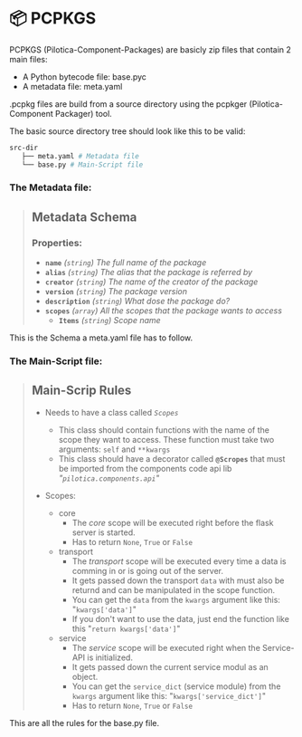 📦 PCPKGS
======

PCPKGS (Pilotica-Component-Packages) are basicly zip files that contain 2 main files:
* A Python bytecode file: base.pyc
* A metadata file: meta.yaml

.pcpkg files are build from a source directory using the pcpkger (Pilotica-Component Packager) tool.

The basic source directory tree should look like this to be valid:
```bash
src-dir
   ├── meta.yaml # Metadata file
   └── base.py # Main-Script file
```

### **The Metadata file**:
>## Metadata Schema
>
>### **Properties:**
>
>- **`name`** *(`string`)* *The full name of the package*
>- **`alias`** *(`string`)* *The alias that the package is referred by*
>- **`creator`** *(`string`)* *The name of the creator of the package*
>- **`version`** *(`string`)* *The package version*
>- **`description`** *(`string`)* *What dose the package do?*
>- **`scopes`** *(`array`)* *All the scopes that the package wants to access*
>   - **`Items`** *(`string`)* *Scope name*

This is the Schema a meta.yaml file has to follow.

### **The Main-Script file**:

>## Main-Scrip Rules
>
> * Needs to have a class called *`Scopes`*
>   - This class should contain functions with the name of the scope they want to access. These function must take two arguments: `self` and `**kwargs`
>   - This class should have a decorator called **`@Scropes`** that must be imported from the components code api lib *"`pilotica.components.api`"*
>
> * Scopes:
>   - core
>     - The *core* scope will be executed right before the flask server is started. 
>     - Has to return `None`, `True` or `False`
>   - transport
>     - The *transport* scope will be executed every time a data is comming in or is going out of the server.
>      - It gets passed down the transport `data` with must also be returnd and can be manipulated in the scope function.
>      - You can get the `data` from the `kwargs` argument like this: "`kwargs['data']`"
>      - If you don't want to use the data, just end the function like this "`return kwargs['data']`"
>   - service
>     - The *service* scope will be executed right when the Service-API is initialized.
>     - It gets passed down the current service modul as an object.
>     - You can get the `service_dict` (service module) from the `kwargs` argument like this: "`kwargs['service_dict']`"
>     - Has to return `None`, `True` or `False`

This are all the rules for the base.py file.
